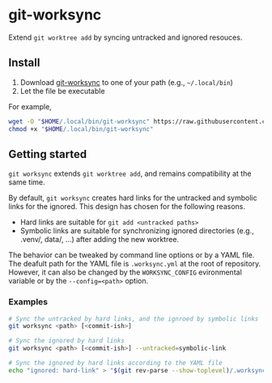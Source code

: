 # git-worksync

Extend `git worktree add` by syncing untracked and ignored resouces.

## Install

1. Download [git-worksync](git-worksync) to one of your path (e.g., `~/.local/bin`)
2. Let the file be executable

For example,

``` bash
wget -O "$HOME/.local/bin/git-worksync" https://raw.githubusercontent.com/atusy/git-worksync/main/git-worksync
chmod +x "$HOME/.local/bin/git-worksync"
```

## Getting started


`git worksync` extends `git worktree add`, and remains compatibility at the same time.

By default, `git worksync` creates hard links for the untracked and symbolic links for the ignored.
This design has chosen for the following reasons.

- Hard links are suitable for `git add <untracked paths>`
- Symbolic links are suitable for synchronizing ignored directories (e.g., .venv/, data/, ...) after adding the new worktree.

The behavior can be tweaked by command line options or by a YAML file.
The deafult path for the YAML file is `.worksync.yml` at the root of repository.
However, it can also be changed by the `WORKSYNC_CONFIG` evironmental variable or by the `--config=<path>` option.

### Examples

```bash
# Sync the untracked by hard links, and the ignroed by symbolic links
git worksync <path> [<commit-ish>]

# Sync the ignored by hard links
git worksync <path> [<commit-ish>] --untracked=symbolic-link

# Sync the ignored by hard links according to the YAML file
echo "ignored: hard-link" > "$(git rev-parse --show-toplevel)/.worksync.yml"
```

